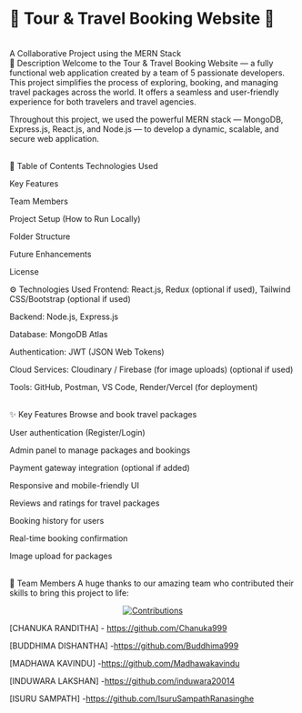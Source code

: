 <h1>🌟 Tour & Travel Booking Website 🌟</h1>
<br>
A Collaborative Project using the MERN Stack
<br>
📜 Description
Welcome to the Tour & Travel Booking Website — a fully functional web application created by a team of 5 passionate developers.
This project simplifies the process of exploring, booking, and managing travel packages across the world. It offers a seamless and user-friendly experience for both travelers and travel agencies.

Throughout this project, we used the powerful MERN stack — MongoDB, Express.js, React.js, and Node.js — to develop a dynamic, scalable, and secure web application.


<br>
📝 Table of Contents
Technologies Used

Key Features

Team Members

Project Setup (How to Run Locally)

Folder Structure

Future Enhancements

License

⚙️ Technologies Used
Frontend: React.js, Redux (optional if used), Tailwind CSS/Bootstrap (optional if used)

Backend: Node.js, Express.js

Database: MongoDB Atlas

Authentication: JWT (JSON Web Tokens)

Cloud Services: Cloudinary / Firebase (for image uploads) (optional if used)

Tools: GitHub, Postman, VS Code, Render/Vercel (for deployment)


<br>
✨ Key Features
Browse and book travel packages

User authentication (Register/Login)

Admin panel to manage packages and bookings

Payment gateway integration (optional if added)

Responsive and mobile-friendly UI

Reviews and ratings for travel packages

Booking history for users

Real-time booking confirmation

Image upload for packages


<br>
👥 Team Members
A huge thanks to our amazing team who contributed their skills to bring this project to life:

<p align="center">
  <a href="https://dragon.edu.lk/sipsuru">
     <img src="https://github.com/user-attachments/assets/fa7b8388-482c-4706-af60-635456dfe380" alt="Contributions">
  </a>
</p>


[CHANUKA RANDITHA] - https://github.com/Chanuka999

[BUDDHIMA DISHANTHA] -https://github.com/Buddhima999

[MADHAWA KAVINDU] -https://github.com/Madhawakavindu

[INDUWARA LAKSHAN] -https://github.com/induwara20014

[ISURU SAMPATH] -https://github.com/IsuruSampathRanasinghe
